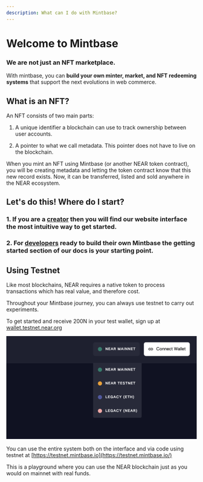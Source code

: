 ```yaml
---
description: What can I do with Mintbase?
---
```


# Welcome to Mintbase


### We are not just an NFT marketplace.

With mintbase, you can **build your own minter, market, and NFT redeeming systems** that support the next evolutions in web commerce.

## What is an NFT?

An NFT consists of two main parts:

1. A unique identifier a blockchain can use to track ownership between user accounts.

2. A pointer to what we call metadata. This pointer does not have to live on the blockchain.

When you mint an NFT using Mintbase (or another NEAR token contract), you will be creating metadata and letting the token contract know that this new record exists. Now, it can be transferred, listed and sold anywhere in the NEAR ecosystem.

## Let's do this! Where do I start?

### 1. If you are a [creator](creating/store/) then you will find our website interface the most intuitive way to get started.
### 2. For [developers](dev/getting-started.md) ready to build their own Mintbase the getting started section of our docs is your starting point.

## Using Testnet

Like most blockchains, NEAR requires a native token to process transactions which has real value, and therefore cost.

Throughout your Mintbase journey, you can always use testnet to carry out experiments.

To get started and receive 200N in your test wallet, sign up at [wallet.testnet.near.org](https://wallet.testnet.near.org/)


![Mintbase Testnet Selection](<.gitbook/assets/Screenshot 2022-04-12 at 14.53.37.png>)

You can use the entire system both on the interface and via code using testnet at [https://testnet.mintbase.io](https://testnet.mintbase.io/)

This is a playground where you can use the NEAR blockchain just as you would on mainnet with real funds.




